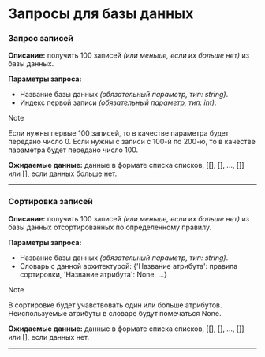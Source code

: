 # Запросы для базы данных

### Запрос записей

**Описание:** получить 100 записей *(или меньше, если их больше нет)* из базы данных.

**Параметры запроса:** 
- Название базы данных *(обязательный параметр, тип: string)*.
- Индекс первой записи *(обязательный параметр, тип: int)*.
> [!NOTE]
> Если нужны первые 100 записей, то в качестве параметра будет передано число 0.
> Если нужны с записи с 100-й по 200-ю, то в качестве параметра будет передано число 100.

**Ожидаемые данные:** данные в формате списка списков, [[], [], ..., []] или [], если данных больше нет.

---
### Сортировка записей

**Описание:** получить 100 записей *(или меньше, если их больше нет)* из базы данных отсортированных по определенному правилу.

**Параметры запроса:** 
- Название базы данных *(обязательный параметр, тип: string)*.
- Словарь с данной архитектурой:
{'Название атрибута': правила сортировки, 'Название атрибута': None, ...}
> [!NOTE]
> В сортировке будет учавствовать один или больше атрибутов. Неиспользуемые атрибуты в словаре будут помечаться None.

**Ожидаемые данные:** данные в формате списка списков, [[], [], ..., []] или [], если данных нет.

---